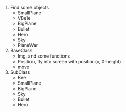 1. Find some objects
    - SmallPlane
    - VBe1e
    - BigPlane
    - Bullet
    - Hero
    - Sky
    - PlaneWar
2. BaseClass
    - Img, and some functions
    - Position, fly into screen with position(x, 0-height)
    - move
3. SubClass
    - Bee
    - SmallPlane
    - BigPlane
    - Sky
    - Bullet
    - Hero